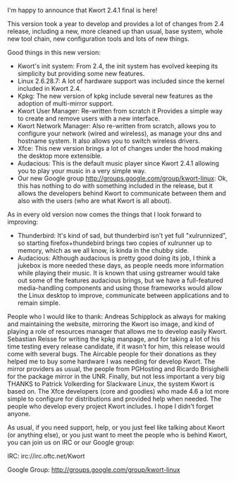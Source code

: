 I'm happy to announce that Kwort 2.4.1 final is here!

This version took a year to develop and provides a lot of changes from 2.4 release, including a new, more cleaned up than usual, base system, whole new tool chain, new configuration tools and lots of new things.

Good things in this new version:

* Kwort's init system: From 2.4, the init system has evolved keeping its simplicity but providing some new features.
* Linux 2.6.28.7: A lot of hardware support was included since the kernel included in Kwort 2.4.
* Kpkg: The new version of kpkg include several new features as the adoption of multi-mirror support.
* Kwort User Manager: Re-written from scratch it Provides a simple way to create and remove users with a new interface.
* Kwort Network Manager: Also re-written from scratch, allows you to configure your network (wired and wireless), as manage your dns and hostname system. It also allows you to switch wireless drivers.
* Xfce: This new version brings a lot of changes under the hood making the desktop more extensible.
* Audacious: This is the default music player since Kwort 2.4.1 allowing you to play your music in a very simple way.
* Our new Google group <http://groups.google.com/group/kwort-linux>: Ok, this has nothing to do with something included in the release, but it allows the developers behind Kwort to communicate between them and also with the users (who are what Kwort is all about).

As in every old version now comes the things that I look forward to improving:

* Thunderbird: It's kind of sad, but thunderbird isn't yet full "xulrunnized", so starting firefox+thundebird brings two copies of xulrunner up to memory, which as we all know, is kinda in the chubby side.
* Audacious: Although audacious is pretty good doing its job, I think a jukebox is more needed these days, as people needs more information while playing their music. It is known that using gstreamer would take out some of the features audacious brings, but we have a full-featured media-handling components and using those frameworks would allow the Linux desktop to improve, communicate between applications and to remain simple.


People who I would like to thank:
Andreas Schipplock as always for making and maintaining the website, mirroring the Kwort iso image, and kind of playing a role of resources manager that allows me to develop easily Kwort.
Sebastian Reisse for writing the kpkg manpage, and for taking a lot of his time testing every release candidate, if it wasn't for him, this release would come with several bugs.
The Aircable people for their donations as they helped me to buy some hardware I was needing for develop Kwort.
The mirror providers as usual, the people from PGHosting and Ricardo Brisighelli for the package mirror in the UNR.
Finally, but not less important a very big THANKS to Patrick Volkerding for Slackware Linux, the system Kwort is based on.
The Xfce developers (core and goodies) who made 4.6 a lot more simple to configure for distributions and provided help when needed.
The people who develop every project Kwort includes. I hope I didn't forget anyone.

As usual, if you need support, help, or you just feel like talking about Kwort (or anything else), or you just want to meet the people who is behind Kwort, you can join us on IRC or our Google group:

IRC: irc://irc.oftc.net/Kwort

Google Group: <http://groups.google.com/group/kwort-linux>

